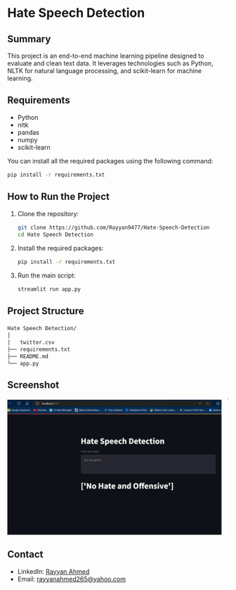 # Hate Speech Detection

## Summary
This project is an end-to-end machine learning pipeline designed to evaluate and clean text data. It leverages technologies such as Python, NLTK for natural language processing, and scikit-learn for machine learning.

## Requirements
- Python 
- nltk
- pandas
- numpy
- scikit-learn

You can install all the required packages using the following command:
```sh
pip install -r requirements.txt
```

## How to Run the Project
1. Clone the repository:
    ```sh
    git clone https://github.com/Rayyan9477/Hate-Speech-Detection
    cd Hate Speech Detection
    ```
2. Install the required packages:
    ```sh
    pip install -r requirements.txt
    ```
3. Run the main script:
    ```sh
    streamlit run app.py
    ```

## Project Structure
```
Hate Speech Detection/
│
|   twitter.csv
├── requirements.txt
├── README.md
└── app.py
```

## Screenshot
![Project Screenshot](https://github.com/Rayyan9477/Hate-Speech-Detection/blob/main/hate%20speech.png)

## Contact
- LinkedIn: [Rayyan Ahmed](https://www.linkedin.com/in/rayyan-ahmed9477/)
- Email: rayyanahmed265@yahoo.com
